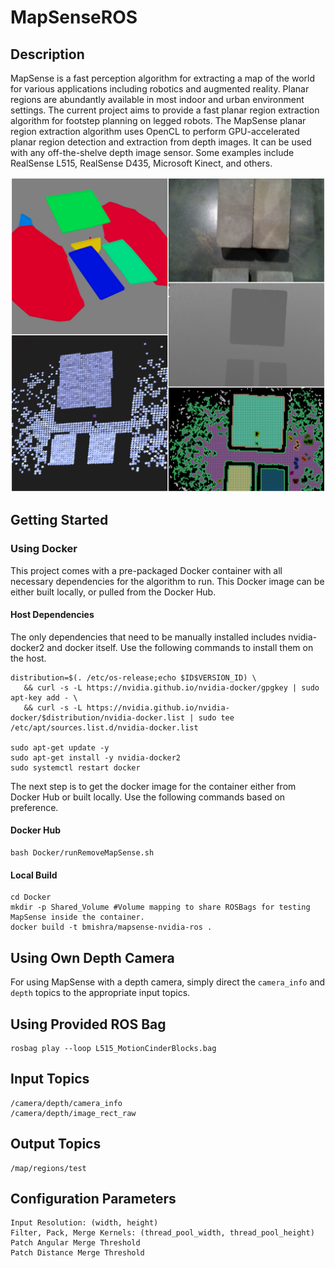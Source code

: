 # MapSenseROS

## Description

MapSense is a fast perception algorithm for extracting a map of the world for various applications including robotics and augmented reality. 
Planar regions are abundantly available in most indoor and urban environment settings. 
The current project aims to provide a fast planar region extraction algorithm for footstep planning on legged robots. 
The MapSense planar region extraction algorithm uses OpenCL to perform GPU-accelerated planar region detection and extraction from depth images.
It can be used with any off-the-shelve depth image sensor. Some examples include RealSense L515, RealSense D435, Microsoft Kinect, and others.

![](Github_Images/Combined_FirstPage_v2.jpg) 

## Getting Started

### Using Docker

This project comes with a pre-packaged Docker container with all necessary dependencies for the algorithm to run.
This Docker image can be either built locally, or pulled from the Docker Hub.

#### Host Dependencies

The only dependencies that need to be manually installed includes nvidia-docker2 and docker itself. 
Use the following commands to install them on the host.

```
distribution=$(. /etc/os-release;echo $ID$VERSION_ID) \
   && curl -s -L https://nvidia.github.io/nvidia-docker/gpgkey | sudo apt-key add - \
   && curl -s -L https://nvidia.github.io/nvidia-docker/$distribution/nvidia-docker.list | sudo tee /etc/apt/sources.list.d/nvidia-docker.list

sudo apt-get update -y
sudo apt-get install -y nvidia-docker2
sudo systemctl restart docker
```
The next step is to get the docker image for the container either from Docker Hub or built locally.
Use the following commands based on preference. 

#### Docker Hub

```
bash Docker/runRemoveMapSense.sh
```

#### Local Build

```
cd Docker
mkdir -p Shared_Volume #Volume mapping to share ROSBags for testing MapSense inside the container.
docker build -t bmishra/mapsense-nvidia-ros .
```

## Using Own Depth Camera

For using MapSense with a depth camera, simply direct the `camera_info` and `depth` topics to the appropriate input topics.

## Using Provided ROS Bag

```
rosbag play --loop L515_MotionCinderBlocks.bag
```

## Input Topics

```
/camera/depth/camera_info
/camera/depth/image_rect_raw
```

## Output Topics

```
/map/regions/test
```

## Configuration Parameters

```
Input Resolution: (width, height)
Filter, Pack, Merge Kernels: (thread_pool_width, thread_pool_height)
Patch Angular Merge Threshold
Patch Distance Merge Threshold
```